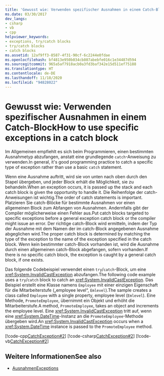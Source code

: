 ```yaml
---
title: 'Gewusst wie: Verwenden spezifischer Ausnahmen in einem Catch-Block'
ms.date: 03/30/2017
dev_langs:
- csharp
- vb
- cpp
helpviewer_keywords:
- exceptions, try/catch blocks
- try/catch blocks
- catch blocks
ms.assetid: 12af9ff3-8587-4f31-90cf-6c2244e0fdae
ms.openlocfilehash: bf4813e950b034cb807abebfe016c1e34487d594
ms.sourcegitcommit: 965a5af7918acb0a3fd3baf342e15d511ef75188
ms.translationtype: HT
ms.contentlocale: de-DE
ms.lasthandoff: 11/18/2020
ms.locfileid: "94828022"
---
```

# <a name="how-to-use-specific-exceptions-in-a-catch-block"></a><span data-ttu-id="daf2e-102">Gewusst wie: Verwenden spezifischer Ausnahmen in einem Catch-Block</span><span class="sxs-lookup"><span data-stu-id="daf2e-102">How to use specific exceptions in a catch block</span></span>

<span data-ttu-id="daf2e-103">Im Allgemeinen empfiehlt es sich beim Programmieren, einen bestimmten Ausnahmetyp abzufangen, anstatt eine grundlegende `catch`-Anweisung zu verwenden.</span><span class="sxs-lookup"><span data-stu-id="daf2e-103">In general, it's good programming practice to catch a specific type of exception rather than use a basic `catch` statement.</span></span>

<span data-ttu-id="daf2e-104">Wenn eine Ausnahme auftritt, wird sie von unten nach oben durch den Stapel übergeben, und jeder Block erhält die Möglichkeit, sie zu behandeln.</span><span class="sxs-lookup"><span data-stu-id="daf2e-104">When an exception occurs, it is passed up the stack and each catch block is given the opportunity to handle it.</span></span> <span data-ttu-id="daf2e-105">Die Reihenfolge der catch-Anweisungen ist wichtig.</span><span class="sxs-lookup"><span data-stu-id="daf2e-105">The order of catch statements is important.</span></span> <span data-ttu-id="daf2e-106">Platzieren Sie catch-Blöcke für bestimmte Ausnahmen vor einen allgemeinen Block zum Abfangen von Ausnahmen. Andernfalls gibt der Compiler möglicherweise einen Fehler aus.</span><span class="sxs-lookup"><span data-stu-id="daf2e-106">Put catch blocks targeted to specific exceptions before a general exception catch block or the compiler might issue an error.</span></span> <span data-ttu-id="daf2e-107">Der richtige catch-Block wird ermitteln, indem der Typ der Ausnahme mit dem Namen der im catch-Block angegebenen Ausnahme abgeglichen wird.</span><span class="sxs-lookup"><span data-stu-id="daf2e-107">The proper catch block is determined by matching the type of the exception to the name of the exception specified in the catch block.</span></span> <span data-ttu-id="daf2e-108">Wenn kein bestimmter catch-Block vorhanden ist, wird die Ausnahme durch einen allgemeinen catch-Block abgefangen, sofern vorhanden.</span><span class="sxs-lookup"><span data-stu-id="daf2e-108">If there is no specific catch block, the exception is caught by a general catch block, if one exists.</span></span>

<span data-ttu-id="daf2e-109">Das folgende Codebeispiel verwendet einen `try`/`catch`-Block, um eine <xref:System.InvalidCastException> abzufangen.</span><span class="sxs-lookup"><span data-stu-id="daf2e-109">The following code example uses a `try`/`catch` block to catch an <xref:System.InvalidCastException>.</span></span> <span data-ttu-id="daf2e-110">Das Beispiel erstellt eine Klasse namens `Employee` mit einer einzigen Eigenschaft für die Mitarbeiterstufe („employee level“, `Emlevel`).</span><span class="sxs-lookup"><span data-stu-id="daf2e-110">The sample creates a class called `Employee` with a single property, employee level (`Emlevel`).</span></span> <span data-ttu-id="daf2e-111">Eine Methode, `PromoteEmployee`, übernimmt ein Objekt und erhöht die Mitarbeiterstufe.</span><span class="sxs-lookup"><span data-stu-id="daf2e-111">A method, `PromoteEmployee`, takes an object and increments the employee level.</span></span> <span data-ttu-id="daf2e-112">Eine <xref:System.InvalidCastException> tritt auf, wenn eine <xref:System.DateTime>-Instanz an die `PromoteEmployee`-Methode übergeben wird.</span><span class="sxs-lookup"><span data-stu-id="daf2e-112">An <xref:System.InvalidCastException> occurs when a <xref:System.DateTime> instance is passed to the `PromoteEmployee` method.</span></span>

[!code-cpp[CatchException#2](../../../samples/snippets/cpp/VS_Snippets_CLR/CatchException/CPP/catchexception1.cpp#2)]
[!code-csharp[CatchException#2](../../../samples/snippets/csharp/VS_Snippets_CLR/CatchException/CS/catchexception1.cs#2)]
[!code-vb[CatchException#2](../../../samples/snippets/visualbasic/VS_Snippets_CLR/CatchException/VB/catchexception1.vb#2)]

## <a name="see-also"></a><span data-ttu-id="daf2e-113">Weitere Informationen</span><span class="sxs-lookup"><span data-stu-id="daf2e-113">See also</span></span>

- [<span data-ttu-id="daf2e-114">Ausnahmen</span><span class="sxs-lookup"><span data-stu-id="daf2e-114">Exceptions</span></span>](index.md)
